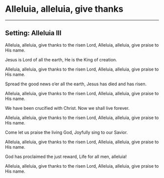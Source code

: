 # Alleluia, alleluia, give thanks

***

## Setting: Alleluia III

Alleluia, alleluia, give thanks to the risen Lord,
Alleluia, alleluia, give praise to His name.

Jesus is Lord of all the earth,
He is the King of creation.

Alleluia, alleluia, give thanks to the risen Lord,
Alleluia, alleluia, give praise to His name.

Spread the good news o’er all the earth,
Jesus has died and has risen.

Alleluia, alleluia, give thanks to the risen Lord,
Alleluia, alleluia, give praise to His name.

We have been crucified with Christ.
Now we shall live forever.

Alleluia, alleluia, give thanks to the risen Lord,
Alleluia, alleluia, give praise to His name.

Come let us praise the living God,
Joyfully sing to our Savior.

Alleluia, alleluia, give thanks to the risen Lord,
Alleluia, alleluia, give praise to His name.

God has proclaimed the just reward,
Life for all men, alleluia!

Alleluia, alleluia, give thanks to the risen Lord,
Alleluia, alleluia, give praise to His name.